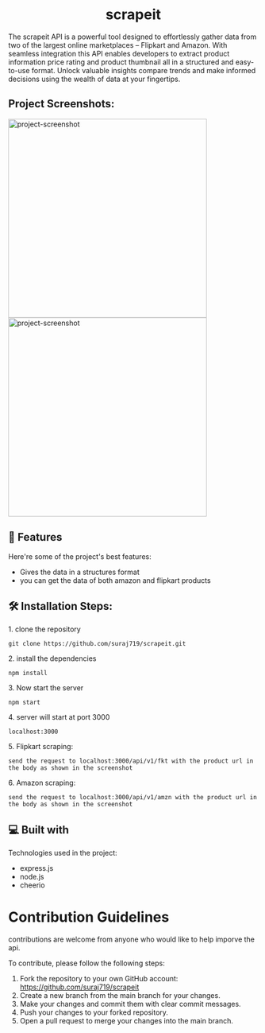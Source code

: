 <h1 align="center" id="title">scrapeit</h1>

<p id="description">The scrapeit API is a powerful tool designed to effortlessly gather data from two of the largest online marketplaces – Flipkart and Amazon. With seamless integration this API enables developers to extract product information price rating and product thumbnail all in a structured and easy-to-use format. Unlock valuable insights compare trends and make informed decisions using the wealth of data at your fingertips.</p>

<h2>Project Screenshots:</h2>

<img src="https://github.com/suraj719/scrapeit/assets/71000909/13127292-181f-4a87-80c7-83b2eb6aeb59" alt="project-screenshot" width="400" height="400/">

<img src="https://github.com/suraj719/scrapeit/assets/71000909/a0fffc99-852e-43a8-906f-604db910ed11" alt="project-screenshot" width="400" height="400/">

<h2>🧐 Features</h2>

Here're some of the project's best features:

*   Gives the data in a structures format
*   you can get the data of both amazon and flipkart products

<h2>🛠️ Installation Steps:</h2>

<p>1. clone the repository</p>

```
git clone https://github.com/suraj719/scrapeit.git
```

<p>2. install the dependencies</p>

```
npm install
```

<p>3. Now start the server</p>

```
npm start
```

<p>4. server will start at port 3000</p>

```
localhost:3000
```

<p>5. Flipkart scraping:</p>

```
send the request to localhost:3000/api/v1/fkt with the product url in the body as shown in the screenshot
```

<p>6. Amazon scraping:</p>

```
send the request to localhost:3000/api/v1/amzn with the product url in the body as shown in the screenshot
```
  
<h2>💻 Built with</h2>

Technologies used in the project:

*   express.js
*   node.js
*   cheerio

# Contribution Guidelines
contributions are welcome from anyone who would like to help imporve the api.

To contribute, please follow the following steps:

1. Fork the repository to your own GitHub account: https://github.com/suraj719/scrapeit
2. Create a new branch from the main branch for your changes.
3. Make your changes and commit them with clear commit messages.
4. Push your changes to your forked repository.
5. Open a pull request to merge your changes into the main branch.